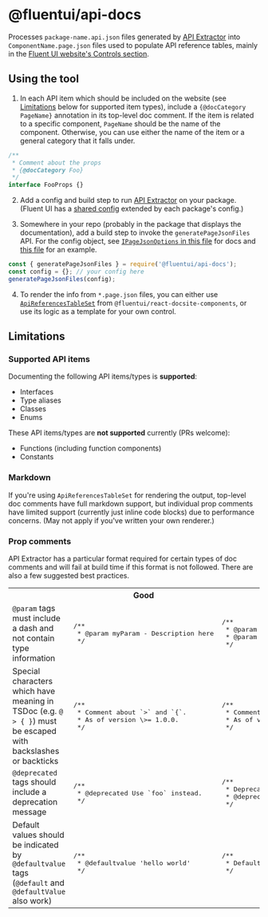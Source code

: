 # @fluentui/api-docs

Processes `package-name.api.json` files generated by [API Extractor](https://api-extractor.com/) into `ComponentName.page.json` files used to populate API reference tables, mainly in the [Fluent UI website's Controls section](https://developer.microsoft.com/en-us/fluentui#/controls/web).

## Using the tool

1. In each API item which should be included on the website (see [Limitations](#limitations) below for supported item types), include a `{@docCategory PageName}` annotation in its top-level doc comment. If the item is related to a specific component, `PageName` should be the name of the component. Otherwise, you can use either the name of the item or a general category that it falls under.

```ts
/**
 * Comment about the props
 * {@docCategory Foo}
 */
interface FooProps {}
```

2. Add a config and build step to run [API Extractor](https://api-extractor.com/) on your package. (Fluent UI has a [shared config](https://github.com/microsoft/fluentui/blob/master/scripts/api-extractor/api-extractor.common.json) extended by each package's config.)

3. Somewhere in your repo (probably in the package that displays the documentation), add a build step to invoke the `generatePageJsonFiles` API. For the config object, see [`IPageJsonOptions` in this file](https://github.com/microsoft/fluentui/blob/master/packages/api-docs/src/types.ts) for docs and [this file](https://github.com/microsoft/fluentui/blob/master/apps/public-docsite-resources/config/api-docs.js) for an example.

```js
const { generatePageJsonFiles } = require('@fluentui/api-docs');
const config = {}; // your config here
generatePageJsonFiles(config);
```

4. To render the info from `*.page.json` files, you can either use [`ApiReferencesTableSet`](https://github.com/microsoft/fluentui/blob/master/packages/react-docsite-components/src/components/ApiReferencesTable/ApiReferencesTableSet.tsx) from `@fluentui/react-docsite-components`, or use its logic as a template for your own control.

## Limitations

### Supported API items

Documenting the following API items/types is **supported**:

- Interfaces
- Type aliases
- Classes
- Enums

These API items/types are **not supported** currently (PRs welcome):

- Functions (including function components)
- Constants

### Markdown

If you're using `ApiReferencesTableSet` for rendering the output, top-level doc comments have full markdown support, but individual prop comments have limited support (currently just inline code blocks) due to performance concerns. (May not apply if you've written your own renderer.)

### Prop comments

API Extractor has a particular format required for certain types of doc comments and will fail at build time if this format is not followed. There are also a few suggested best practices.

<table>
<tr>
<th></th>
<th>Good</th>
<th>Bad</th>
</tr>
<tr>
<td><code>@param</code> tags must include a dash and not contain type information</td>
<!-- KEEP EXAMPLES SHORT - otherwise it makes the page scroll horizontally -->
<!-- good -->
<td><pre lang="ts">
/**
 * @param myParam - Description here
 */
</pre></td>
<!-- bad -->
<td><pre lang="ts">
/**
 * @param myParam Description here
 * @param {number} myParam Description here
 */
</pre></tr>
<tr>
<td>Special characters which have meaning in TSDoc (e.g. <code>@ > { }</code>) must be escaped with backslashes or backticks</td>
<!-- KEEP EXAMPLES SHORT - otherwise it makes the page scroll horizontally -->
<!-- good -->
<td><pre lang="ts">
/**
 * Comment about `>` and `{`.
 * As of version \>= 1.0.0.
 */
</pre></td>
<!-- bad -->
<td><pre lang="ts">
/**
 * Comment about '>' and '{'.
 * As of version >= 1.0.0.
 */
</pre></td>
</tr>
<tr>
<td><code>@deprecated</code> tags should include a deprecation message</td>
<!-- KEEP EXAMPLES SHORT - otherwise it makes the page scroll horizontally -->
<!-- good -->
<td><pre lang="ts">
/**
 * @deprecated Use `foo` instead.
 */
</pre></td>
<!-- bad -->
<td><pre lang="ts">
/**
 * Deprecated. Use `foo` instead.
 * @deprecated
 */
</pre></td>
</tr>
<tr>
<td>Default values should be indicated by <code>@defaultvalue</code> tags (<code>@default</code> and <code>@defaultValue</code> also work)</td>
<!-- KEEP EXAMPLES SHORT - otherwise it makes the page scroll horizontally -->
<!-- good -->
<td><pre lang="ts">
/**
 * @defaultvalue 'hello world'
 */
</pre></td>
<!-- bad -->
<td><pre lang="ts">
/**
 * Default is 'hello world'
 */
</pre></td>
</tr>
</table>
